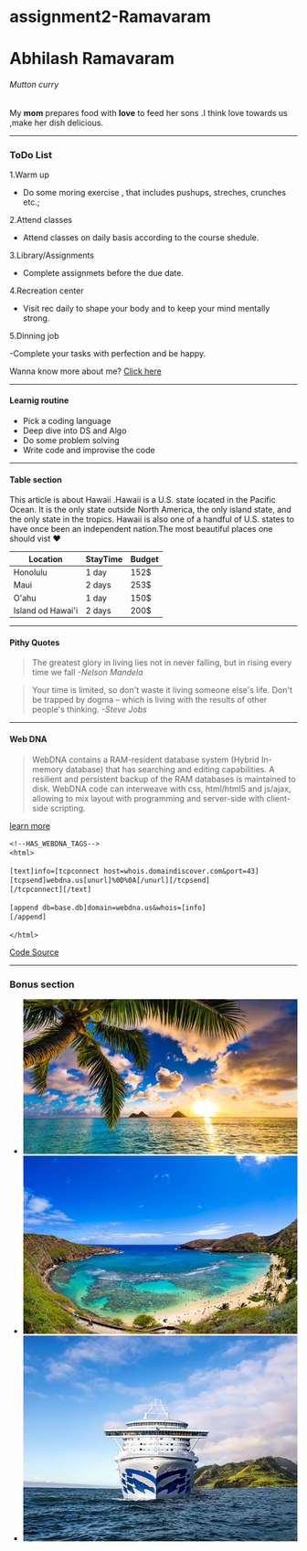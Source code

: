 # assignment2-Ramavaram

# Abhilash Ramavaram

###### Mutton curry

My **mom** prepares food with **love** to feed her sons .I think love towards us ,make her dish delicious.

---

### ToDo List

1.Warm up

  - Do some moring exercise , that includes pushups, streches, crunches etc.;

2.Attend classes
   - Attend classes on daily basis according to the course shedule.

3.Library/Assignments

  - Complete assignmets before the due date.

4.Recreation center

  - Visit rec daily to shape your body and to keep your mind mentally strong.

5.Dinning job

  -Complete your tasks with perfection and be happy.

Wanna know more about me? [Click here](https://github.com/AbhiRam0099/assignment2-Ramavaram/blob/main/AboutMe.md)

---
#### Learnig routine

- Pick a coding language
- Deep dive into DS and Algo
- Do some problem solving 
- Write code and improvise the code 

---

#### Table section

This article is about Hawaii .Hawaii  is a U.S. state located in the Pacific Ocean. It is the only state outside North America, the only island state, and the only state in the tropics. Hawaii is also one of a handful of U.S. states to have once been an independent nation.The most beautiful places one should vist ❤️


| Location | StayTime | Budget |
| - | - | - |
| Honolulu | 1 day | 152$ |
| Maui | 2 days | 253$ |
| O'ahu | 1 day | 150$ |
|Island od Hawai'i| 2 days |200$|

---

#### Pithy Quotes

> The greatest glory in living lies not in never falling, but in rising every time we fall *-Nelson Mandela*

> Your time is limited, so don't waste it living someone else's life. Don't be trapped by dogma – which is living with the results of other people's thinking. *-Steve Jobs*


---

#### Web DNA

> WebDNA contains a RAM-resident database system (Hybrid In-memory database) that has searching and editing capabilities. A resilient and persistent backup of the RAM databases is maintained to disk. WebDNA code can interweave with css, html/html5 and js/ajax, allowing to mix layout with programming and server-side with client-side scripting.

[learn more](https://en.wikipedia.org/wiki/WebDNA)

```
<!--HAS_WEBDNA_TAGS-->
<html>

[text]info=[tcpconnect host=whois.domaindiscover.com&port=43]
[tcpsend]webdna.us[unurl]%0D%0A[/unurl][/tcpsend]
[/tcpconnect][/text]

[append db=base.db]domain=webdna.us&whois=[info]
[/append]

</html>
```

[Code Source](https://en.wikipedia.org/wiki/WebDNA)

---

### Bonus section


- ![Beach View](https://github.com/AbhiRam0099/assignment2-Ramavaram/blob/main/Images/sunrise.png)
- ![Beach DroneShot](https://github.com/AbhiRam0099/assignment2-Ramavaram/blob/main/Images/landscape.png)
- ![Cruise](https://github.com/AbhiRam0099/assignment2-Ramavaram/blob/main/Images/best-time-to-cruise-hawaii.png)






